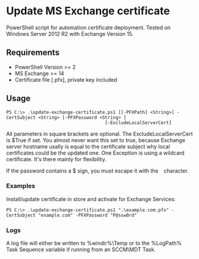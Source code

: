 # Update MS Exchange certificate
PowerShell script for automation certificate deployment. Tested on Windows Server 2012 R2 with Exchange Version 15.

## Requirements
* PowerShell Version >= 2
* MS Exchange >= 14
* Certificate file [.pfx], private key included

## Usage
```
PS C:\> .\update-exchange-certificate.ps1 [[-PFXPath] <String>] -CertSubject <String> [-PFXPassword <String> ]
                                     [-ExcludeLocalServerCert]
```
All parameters in square brackets are optional. The ExcludeLocalServerCert is $True if set. You almost never want this set to true, because Exchange server hostname usally is equal to the certificate subject why local certificates could be the updated one.
One Exception is using a wildcard certificate. It's there mainly for flexibility.

If the password contains a $ sign, you must escape it with the ` ` character.

### Examples
Install/update certificate in store and activate for Exchange Services:
```
PS C:\> .\update-exchange-certificate.ps1 ".\example.com.pfx" -CertSubject "example.com" -PFXPassword "P@ssw0rd"
```

### Logs
A log file will either be written to %windir%\Temp or to the %LogPath% Task Sequence variable if running from an SCCM\MDT Task.
